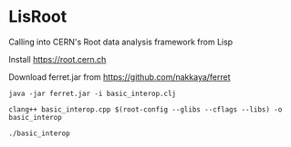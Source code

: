 # LisRoot
Calling into CERN's Root data analysis framework from Lisp

Install https://root.cern.ch

Download ferret.jar from https://github.com/nakkaya/ferret

```
java -jar ferret.jar -i basic_interop.clj
```

```
clang++ basic_interop.cpp $(root-config --glibs --cflags --libs) -o basic_interop
```

```
./basic_interop
```
